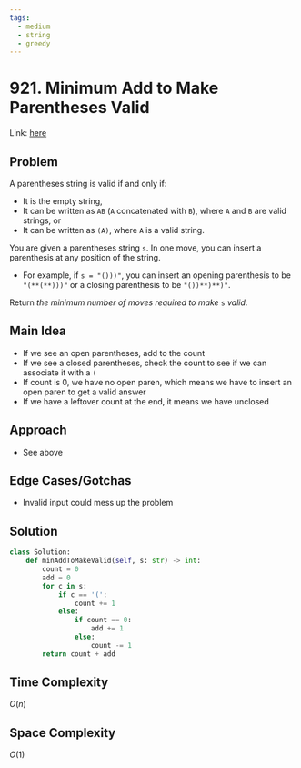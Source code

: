 ```yaml
---
tags:
  - medium
  - string
  - greedy
---
```

# 921. Minimum Add to Make Parentheses Valid
Link: [here](https://leetcode.com/problems/minimum-add-to-make-parentheses-valid/description/)
## Problem
A parentheses string is valid if and only if:
- It is the empty string,
- It can be written as `AB` (`A` concatenated with `B`), where `A` and `B` are valid strings, or
- It can be written as `(A)`, where `A` is a valid string.

You are given a parentheses string `s`. In one move, you can insert a parenthesis at any position of the string.
- For example, if `s = "()))"`, you can insert an opening parenthesis to be `"(**(**)))"` or a closing parenthesis to be `"())**)**)"`.

Return _the minimum number of moves required to make_ `s` _valid_.
## Main Idea
- If we see an open parentheses, add to the count
- If we see a closed parentheses, check the count to see if we can associate it with a `(` 
- If count is 0, we have no open paren, which means we have to insert an open paren to get a valid answer
- If we have a leftover count at the end, it means we have unclosed 
## Approach
- See above
## Edge Cases/Gotchas 
- Invalid input could mess up the problem
## Solution
```python 
class Solution:
    def minAddToMakeValid(self, s: str) -> int:
        count = 0
        add = 0
        for c in s:
            if c == '(':
                count += 1
            else:
                if count == 0:
                    add += 1
                else:
                    count -= 1
        return count + add
```
## Time Complexity
$O(n)$
## Space Complexity
$O(1)$

